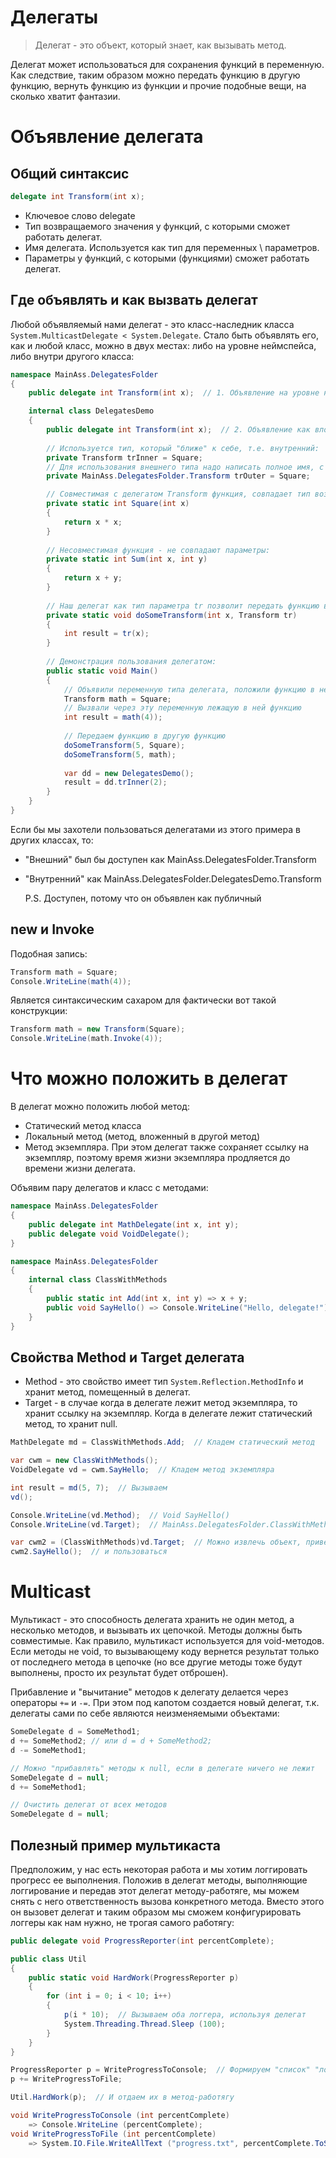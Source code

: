 # Делегаты

> Делегат - это объект, который знает, как вызывать метод.

Делегат может использоваться для сохранения функций в переменную. Как следствие, таким образом можно передать функцию в другую функцию, вернуть функцию из функции и прочие подобные вещи, на сколько хватит фантазии.

# Объявление делегата

## Общий синтаксис

```c#
delegate int Transform(int x);
```

* Ключевое слово delegate
* Тип возвращаемого значения у функций, с которыми сможет работать делегат.
* Имя делегата. Используется как тип для переменных \ параметров.
* Параметры у функций, с которыми (функциями) сможет работать делегат.

## Где объявлять и как вызвать делегат

Любой объявляемый нами делегат - это класс-наследник класса `System.MulticastDelegate < System.Delegate`. Стало быть объявлять его, как и любой класс, можно в двух местах: либо на уровне неймспейса, либо внутри другого класса:

```c#
namespace MainAss.DelegatesFolder
{
    public delegate int Transform(int x);  // 1. Объявление на уровне неймспейса

    internal class DelegatesDemo
    {
        public delegate int Transform(int x);  // 2. Объявление как вложенного класса
        
        // Используется тип, который "ближе" к себе, т.е. внутренний:
        private Transform trInner = Square;
        // Для использования внешнего типа надо написать полное имя, с неймспейсом:
        private MainAss.DelegatesFolder.Transform trOuter = Square;

        // Совместимая с делегатом Transform функция, совпадает тип возврата и параметры:
        private static int Square(int x)  
        {
            return x * x;
        }
        
        // Несовместимая функция - не совпадают параметры:
        private static int Sum(int x, int y)
        {
            return x + y;
        }
        
        // Наш делегат как тип параметра tr позволит передать функцию в этот метод
        private static void doSomeTransform(int x, Transform tr)
        {
            int result = tr(x);
        }
        
        // Демонстрация пользования делегатом:
        public static void Main()
        {
            // Объявили переменную типа делегата, положили функцию в нее:
            Transform math = Square;
            // Вызвали через эту переменную лежащую в ней функцию
            int result = math(4));
            
            // Передаем функцию в другую функцию
            doSomeTransform(5, Square);
            doSomeTransform(5, math);
            
            var dd = new DelegatesDemo();
            result = dd.trInner(2);
        }
    }
}
```

Если бы мы захотели пользоваться делегатами из этого примера в других классах, то:

* "Внешний" был бы доступен как MainAss.DelegatesFolder.Transform

* "Внутренний" как MainAss.DelegatesFolder.DelegatesDemo.Transform

  P.S. Доступен, потому что он объявлен как публичный

## new и Invoke

Подобная запись:

```c#
Transform math = Square;
Console.WriteLine(math(4));
```

Является синтаксическим сахаром для фактически вот такой конструкции:

```c#
Transform math = new Transform(Square);
Console.WriteLine(math.Invoke(4));
```

# Что можно положить в делегат

В делегат можно положить любой метод:

* Статический метод класса
* Локальный метод (метод, вложенный в другой метод)
* Метод экземпляра. При этом делегат также сохраняет ссылку на экземпляр, поэтому время жизни экземпляра продляется до времени жизни делегата.

Объявим пару делегатов и класс с методами:

```c#
namespace MainAss.DelegatesFolder
{
    public delegate int MathDelegate(int x, int y);
    public delegate void VoidDelegate();
}
```

```c#
namespace MainAss.DelegatesFolder
{
    internal class ClassWithMethods
    {
        public static int Add(int x, int y) => x + y;
        public void SayHello() => Console.WriteLine("Hello, delegate!");
    }
}
```

## Свойства Method и Target делегата

* Method - это свойство имеет тип `System.Reflection.MethodInfo` и хранит метод, помещенный в делегат.
* Target - в случае когда в делегате лежит метод экземпляра, то хранит ссылку на экземпляр. Когда в делегате лежит статический метод, то хранит null.

```c#
MathDelegate md = ClassWithMethods.Add;  // Кладем статический метод

var cwm = new ClassWithMethods();
VoidDelegate vd = cwm.SayHello;  // Кладем метод экземпляра

int result = md(5, 7);  // Вызываем
vd();

Console.WriteLine(vd.Method);  // Void SayHello()
Console.WriteLine(vd.Target);  // MainAss.DelegatesFolder.ClassWithMethods

var cwm2 = (ClassWithMethods)vd.Target;  // Можно извлечь объект, привести к нужному типу
cwm2.SayHello();  // и пользоваться
```

# Multicast

Мультикаст - это способность делегата хранить не один метод, а несколько методов, и вызывать их цепочкой. Методы должны быть совместимые. Как правило, мультикаст используется для void-методов. Если методы не void, то вызывающему коду вернется результат только от последнего метода в цепочке (но все другие методы тоже будут выполнены, просто их результат будет отброшен).

Прибавление и "вычитание" методов к делегату делается через операторы `+=` и `-=`. При этом под капотом создается новый делегат, т.к. делегаты сами по себе являются неизменяемыми объектами:

```c#
SomeDelegate d = SomeMethod1;
d += SomeMethod2; // или d = d + SomeMethod2;
d -= SomeMethod1;

// Можно "прибавлять" методы к null, если в делегате ничего не лежит
SomeDelegate d = null;
d += SomeMethod1;

// Очистить делегат от всех методов
SomeDelegate d = null;
```

## Полезный пример мультикаста

Предположим, у нас есть некоторая работа и мы хотим логгировать прогресс ее выполнения. Положив в делегат методы, выполняющие логгирование и передав этот делегат методу-работяге, мы можем снять с него ответственность вызова конкретного метода. Вместо этого он вызовет делегат и таким образом мы сможем конфигурировать логгеры как нам нужно, не трогая самого работягу:

```c#
public delegate void ProgressReporter(int percentComplete);

public class Util
{
    public static void HardWork(ProgressReporter p)
    {
        for (int i = 0; i < 10; i++)
        {
            p(i * 10);  // Вызываем оба логгера, используя делегат
            System.Threading.Thread.Sleep (100);
        }
    }
}
```

```c#
ProgressReporter p = WriteProgressToConsole;  // Формируем "список" "логгеров"
p += WriteProgressToFile;

Util.HardWork(p);  // И отдаем их в метод-работягу

void WriteProgressToConsole (int percentComplete)
    => Console.WriteLine (percentComplete);
void WriteProgressToFile (int percentComplete)
    => System.IO.File.WriteAllText ("progress.txt", percentComplete.ToString());
```



